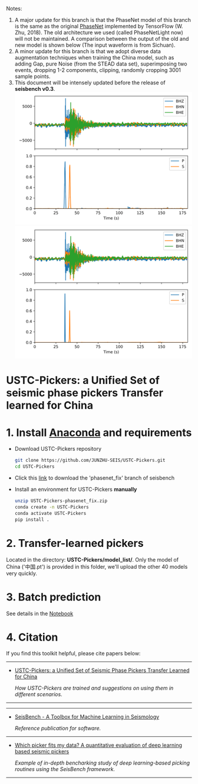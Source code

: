 Notes:
1. A major update for this branch is that the PhaseNet model of this branch is the same as the original [PhaseNet](https://github.com/AI4EPS/PhaseNet/blob/master/phasenet/model.py) implemented by TensorFlow (W. Zhu, 2018). The old architecture we used (called PhaseNetLight now) will not be maintained. A comparison between the output of the old and new model is shown below (The input waveform is from Sichuan).
2. A minor update for this branch is that we adopt diverse data augmentation techniques when training the China model, such as adding Gap, pure Noise (from the STEAD data set), superimposing two events, dropping 1-2 components, clipping, randomly cropping 3001 sample points.
2. This document will be intensely updated before the release of **seisbench v0.3**.
![old](https://raw.githubusercontent.com/JUNZHU-SEIS/USTC-Pickers/main/demo/figure/test.png)
![new](./demo/figure/Sichuan_New_model.png)
# USTC-Pickers: a Unified Set of seismic phase pickers Transfer learned for China

# 1. Install [Anaconda](https://www.anaconda.com/) and requirements

* Download USTC-Pickers repository

  ```bash
  git clone https://github.com/JUNZHU-SEIS/USTC-Pickers.git
  cd USTC-Pickers
  ```

* Click this [link](https://github.com/seisbench/seisbench/archive/refs/heads/phasenet_fix.zip) to download the 'phasenet_fix' branch of seisbench

* Install an environment for USTC-Pickers **manually**

  ```bash
  unzip USTC-Pickers-phasenet_fix.zip
  conda create -n USTC-Pickers
  conda activate USTC-Pickers
  pip install .
  ```

# 2. Transfer-learned pickers
Located in the directory: **USTC-Pickers/model_list/**. Only the model of China ('中国.pt') is provided in this folder, we'll upload the other 40 models very quickly.

# 3. Batch prediction

See details in the [Notebook](https://github.com/JUNZHU-SEIS/USTC-Pickers/blob/main/demo/demo_pick.ipynb)


# 4. Citation
If you find this toolkit helpful, please cite papers below:

---

* [USTC-Pickers: a Unified Set of Seismic Phase Pickers Transfer Learned for China](https://www.equsci.org.cn/en/article/id/95a7e2fc-677e-4879-82a1-bf3b10f945aa)

  _How USTC-Pickers are trained and suggestions on using them in different scenarios._
---

---

* [SeisBench - A Toolbox for Machine Learning in Seismology](https://doi.org/10.1785/0220210324)

  _Reference publication for software._

---

* [Which picker fits my data? A quantitative evaluation of deep learning based seismic pickers](https://doi.org/10.1029/2021JB023499)

  _Example of in-depth bencharking study of deep learning-based picking routines using the SeisBench framework._

---
